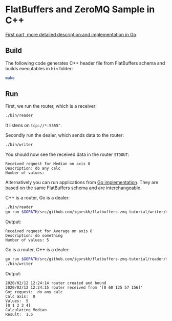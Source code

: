 # FlatBuffers and ZeroMQ Sample in C++

[First part, more detailed description:and implementation in Go](https://github.com/igorskh/flatbuffers-zmq-tutorial).

## Build
The following code generates C++ header file from FlatBuffers schema and builds executables in `bin` folder:
```bash
make
```

## Run
First, we run the router, which is a receiver:
```bash
./bin/reader
``` 

It listens on `tcp://*:5555"`.

Secondly run the dealer, which sends data to the router:
```bash
./bin/writer
```

You should now see the received data in the router `STDOUT`:
```text
Received request for Median on axis 0
Description: do any calc
Number of values: 
```

Alternatively you can run applications from [Go implementation](https://github.com/igorskh/flatbuffers-zmq-tutorial). They are based on the same FlatBuffers schema and are interchangeable. 

C++ is a router, Go is a dealer:
```bash
./bin/reader
go run $GOPATH/src/github.com/igorskh/flatbuffers-zmq-tutorial/writer/main.go
```

Output:
```text
Received request for Average on axis 0
Description: do something
Number of values: 5 
```

Go is a router, C++ is a dealer:
```bash
go run $GOPATH/src/github.com/igorskh/flatbuffers-zmq-tutorial/reader/main.go
./bin/writer
```

Output: 
```text
2020/02/12 12:24:14 router created and bound
2020/02/12 12:24:15 router received from '[0 60 125 57 156]'
Got request:  do any calc
Calc axis:  0
Values:  5
[0 1 2 3 4]
Calculating Median
Result:  1.5
```
